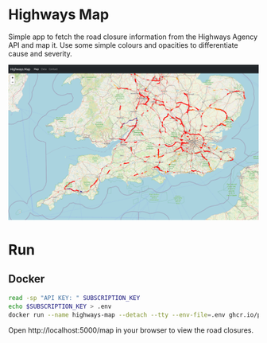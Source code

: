 # Highways Map
Simple app to fetch the road closure information from the Highways Agency API and map it. Use some simple colours and opacities to differentiate cause and severity.

!["Screenshot"](images/highways-map.png)

# Run

## Docker
```bash
read -sp "API KEY: " SUBSCRIPTION_KEY
echo $SUBSCRIPTION_KEY > .env
docker run --name highways-map --detach --tty --env-file=.env ghcr.io/pwcazenave/highways-map:main
```

Open http://localhost:5000/map in your browser to view the road closures.
